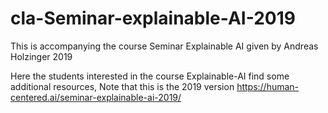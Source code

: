 # cla-Seminar-explainable-AI-2019
This is accompanying the course Seminar Explainable AI given by Andreas Holzinger 2019

Here the students interested in the course Explainable-AI find some additional resources, Note that this is the 2019 version
https://human-centered.ai/seminar-explainable-ai-2019/

